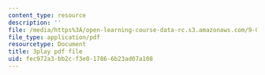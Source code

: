 ```yaml
---
content_type: resource
description: ''
file: /media/https%3A/open-learning-course-data-rc.s3.amazonaws.com/9-00sc-introduction-to-psychology-fall-2011/fec972a3bb2cf3e017866b23ad07a108_MYMYXhR2Ppw.pdf
file_type: application/pdf
resourcetype: Document
title: 3play pdf file
uid: fec972a3-bb2c-f3e0-1786-6b23ad07a108
---
```

